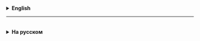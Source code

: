 <details>
  <summary style="cursor: pointer;"><b>English</b></summary>



</details>

<hr>

<details style="padding-top: 18px">
  <summary style="cursor: pointer;"><b>На русском</b></summary>

## Обобщения
* Обобщения (Generics) - способ параметризировать тип без преобразований.
* Что-то похожее на обобщения в других языках называют шаблонами типа или типами-параметрами.
* В обобщенных классах нужно создавать один или более внутренних типов (таких, которые доступны только внутри).
* Эти типы будут неопределены в коде, вместо этого, эти типы будут определены отдельно для каждого объекта.
* Таким образом, для каждого объекта могут быть определены разные типы.
* Другими словами, для каждого объекта при создании нужно определить обобщенный тип.

* По сути, обобщение это такой способ сказать, что нам не важно какой там будет тип, но мы точно знаем, что он
  точно будет один и тот же и будет определен во время создания объекта.
* Обобщения записываются в угловых скобках при создании возле его идентификатора.
* Обычно, обобщенный тип обозначается одной заглавной буквой.
* Обобщенный тип обычно должен указываться для каждого объекта во время его создания. Далее в программе, в каждом
  методе, где есть параметр либо возвращаемое значение обобщенного типа, он будет заменен на указанный при создании тип
* Но, при этом, можно создать объект обобщенного класса без указания типа. Такая форма записи называется сырой (raw).
* При сыром использовании в качестве типа всегда будет выбираться Object

* В джаве очень многие классы и интерфейсы используют обобщения
* Самыми часто используемыми будут:
  * Iterator
  * Iterable
  * Comparator - реализанты этого интерфейса могут сравнивать два объекта между собой
  * Comparable - реализанты этого интерфейса могут быть сравнены между собой.
  * Supplier
  * Consumer
  * Function
  * BiFunction
* Итератор - это специальный класс, который задает правила итерирования (прохождения) по коллекции элементов
  (массив, список и тд)
* Он позволяет не только задавать определенные правила итерирования, но и делать, например, несколько способов
  пройтись по набору элементов (например, из конца в начало)
* Но, для одного класса рекомендуется делать только один итератор.
* Для того чтобы сделать итератор, класс сначала нужно пометить как Iterable.
* После этого, создаем внутренний класс, который будет реализовывать интерфейс Iterator.
* В этом классе реализовать два метода:
  * hasNext - возвращает истину, если остались элементы, которые можно прочитать
  * next - возвращает следующий элемент и передвигает итератор на один шаг вперед.
* Помимо этого, нужно также определить, как данные из колекции попадут в итератор.
  Обычно это делается через конструктор, в который просто передается ссылка на сохраненные данные коллекции.

* Обратите внимание: Когда мы записываем угловые скобки во время наследования или реализации
  обобщенного класса или интерфейса, мы в угловых скобках используем уже существующий тип, а не создаем новый.

* Цикл for-each (для-каждого) позволяет упростить работу с коллекциями, убирая все лишние переменные и действия.
* Обратите внимание, что эти действия никуда не исчезают, они просто переносятся в итератор
* Этот цикл позволяет нам упростить и сделать работу с любой коллекцией одинаковой.
* В этом цикле нужно создать переменную, потом после двоеточия записать объект, класс которого реализует Iterable
* Читается это как "Для каждого объекта из коллекции (ваш объект) выполнять..."
* Эта часть где "выполнять..." это как раз таки тело цикла
* Другими словами, в примере
```
for (String s : greetings) {
    System.out.println(s + " world!");
}
```

String s будет новым объектом на каждой итерации, а сами значения будут предоставляться методом next
из написанного нами итератора

* Оберточные классы - это такие классы, которые были созданы для замены примитивных типов в случаях, когда
  необходимо с примитивными значениями поработать как с объектами.
* Любое примитивное значение можно "Завернуть" в ссылку на объект. Этот процесс называется боксинг (boxing)
* И наоборот, когда из ссылки на объект получаем примитивное значение, это называется анбоксинг (unboxing)

* Оберточные классы, которые существуют в Java:
  * Byte
  * Short
  * Integer
  * Long
  * Float
  * Double
  * Character
  * Boolean

* Обычно боксинг и анбоксинг происходят неявно (автоматически) при использовании оберточных классов.
* Таким образом, эти классы можно использовать точно так же как и примитивные типы.
* Обратите внимание: при явном боксинге (создании объекта вручную) нельзя использовать конструктор, вместо него
  используется статический метод соответствующего класса valueOf
* Одной из полезных функций оберточных классов является парсинг.
* Парсинг - процесс чтения строки и превращения ее части в другой тип.
* Например,
```
        String input = "125";
        int res = Integer.parseInt(input);
```

в этом коде мы распарсили строку input на число типа int, использовав оберточный класс
</details>
